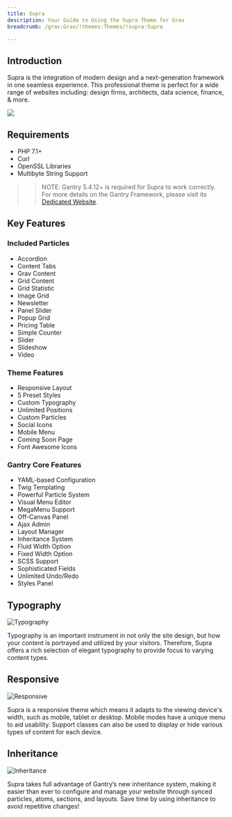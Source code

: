 ```yaml
---
title: Supra
description: Your Guide to Using the Supra Theme for Grav
breadcrumb: /grav:Grav/!themes:Themes/!supra:Supra

---
```


Introduction
-----

Supra is the integration of modern design and a next-generation framework in one seamless experience. This professional theme is perfect for a wide range of websites including: design firms, architects, data science, finance, & more.

![](assets/supra.jpeg)

Requirements
-----

* PHP 7.1+
* Curl
* OpenSSL Libraries
* Multibyte String Support

>> NOTE: Gantry 5.4.12+ is required for Supra to work correctly. For more details on the Gantry Framework, please visit its [Dedicated Website](http://gantry.org).

Key Features
-----

### Included Particles

* Accordion
* Content Tabs
* Grav Content
* Grid Content
* Grid Statistic
* Image Grid
* Newsletter
* Panel Slider
* Popup Grid
* Pricing Table
* Simple Counter
* Slider
* Slideshow
* Video 

### Theme Features

* Responsive Layout
* 5 Preset Styles
* Custom Typography
* Unlimited Positions
* Custom Particles
* Social Icons
* Mobile Menu
* Coming Soon Page
* Font Awesome Icons 

### Gantry Core Features

* YAML-based Configuration
* Twig Templating
* Powerful Particle System
* Visual Menu Editor
* MegaMenu Support
* Off-Canvas Panel
* Ajax Admin
* Layout Manager
* Inheritance System
* Fluid Width Option
* Fixed Width Option
* SCSS Support
* Sophisticated Fields
* Unlimited Undo/Redo
* Styles Panel

## Typography

![Typography](ft-2.jpg)

Typography is an important instrument in not only the site design, but how your content is portrayed and utilized by your visitors. Therefore, Supra offers a rich selection of elegant typography to provide focus to varying content types.

## Responsive

![Responsive](ft-3.jpg)

Supra is a responsive theme which means it adapts to the viewing device's width, such as mobile, tablet or desktop. Mobile modes have a unique menu to aid usability. Support classes can also be used to display or hide various types of content for each device.

## Inheritance

![Inheritance](ft-4.jpg)

Supra takes full advantage of Gantry’s new inheritance system, making it easier than ever to configure and manage your website through synced particles, atoms, sections, and layouts. Save time by using inheritance to avoid repetitive changes!
